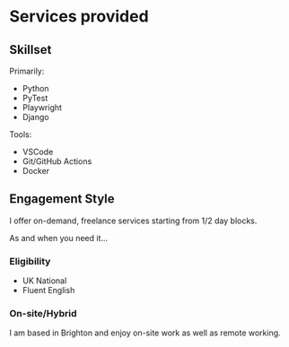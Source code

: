 # Services provided

## Skillset

Primarily:

- Python
- PyTest
- Playwright
- Django

Tools:

- VSCode
- Git/GitHub Actions
- Docker

## Engagement Style

I offer on-demand, freelance services starting from 1/2 day blocks.

As and when you need it...

### Eligibility

- UK National
- Fluent English

### On-site/Hybrid

I am based in Brighton and enjoy on-site work as well as remote working.

<br>

